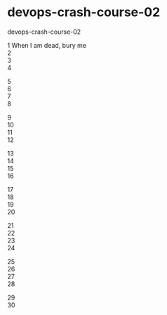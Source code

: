 # devops-crash-course-02
devops-crash-course-02

1 When I am dead, bury me<br /> 
2 <br /> 
3 <br /> 
4 <br /> 

5 <br /> 
6 <br /> 
7 <br /> 
8 <br /> 

9 <br /> 
10 <br /> 
11 <br /> 
12 <br /> 

13 <br /> 
14 <br /> 
15 <br /> 
16 <br /> 

17 <br /> 
18 <br /> 
19 <br /> 
20 <br /> 

21 <br /> 
22 <br /> 
23 <br /> 
24 <br /> 

25 <br /> 
26 <br /> 
27 <br /> 
28 <br /> 

29 <br /> 
30 <br /> 

